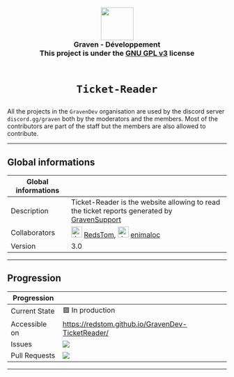 <h3 align="center">
  <img src="https://avatars.githubusercontent.com/u/78621926?s=200&v=4" width="75"><br/>
  Graven - Développement<br/>
  This project is under the <a href="https://choosealicense.com/licenses/gpl-3.0/">GNU GPL v3</a> license<br/><br/>
</h3>

# <p align="center">`Ticket-Reader`</p>

All the projects in the <code>GravenDev</code> organisation are used by the discord server <code>
discord.gg/graven</code> both by the moderators and the members.
Most of the contributors are part of the staff but the members are also allowed to contribute.
  
---
## Global informations

| Global informations |                                                                                                                                                                                                                                                                       |
|---------------------|-----------------------------------------------------------------------------------------------------------------------------------------------------------------------------------------------------------------------------------------------------------------------|
| Description         | Ticket-Reader is the website allowing to read the ticket reports generated by [GravenSupport](https://github.com/GravenDev/GravenSupport) |
| Collaborators       | <img src="https://avatars.githubusercontent.com/u/44524788?v=4" alt="drawing" width="25"/> [RedsTom](https://github.com/RedsTom), <img src="https://avatars.githubusercontent.com/u/44118516?v=4" alt="drawing" width="25"/> [enimaloc](https://github.com/enimaloc)     |
| Version             | 3.0                                                                                                                                                                                                                                                                   |

---

## Progression
| Progression            |             |
|------------------------|-------------|
| Current State          | 🟩 In production     |
| Accessible on | https://redstom.github.io/GravenDev-TicketReader/ |
| Issues | ![](https://img.shields.io/github/issues/GravenDev/Ticket-Reader?style=for-the-badge) |
| Pull Requests | ![](https://img.shields.io/github/issues-pr/GravenDev/Ticket-Reader?style=for-the-badge) |

--- 
